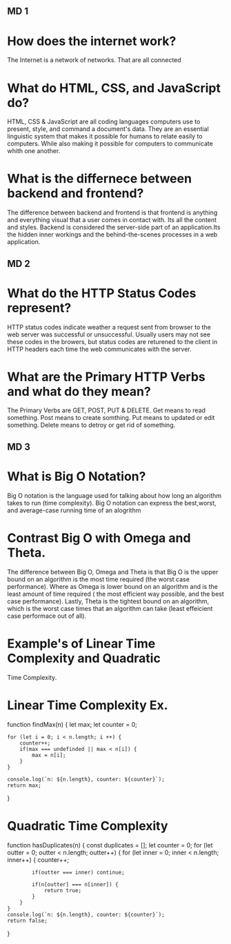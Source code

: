 ## MD 1
# How does the internet work?
<p>The Internet is a network of networks. That are all connected
</p>

# What do HTML, CSS, and JavaScript do?
<p>HTML, CSS & JavaScript are all coding languages computers use to present, style, and command a document's data. They are an essential linguistic system that makes it possible for humans to relate easily to computers. While also making it possible for computers to communicate whith one another.</p>

# What is the differnece between backend and frontend?
<p>The difference between backend and frontend is that frontend is anything and everything visual that a user comes in contact with. Its all the content and styles. Backend is considered the server-side part of an application.Its the hidden inner workings and the behind-the-scenes processes in a web application.
</p>

## MD 2
# What do the HTTP Status Codes represent? 
<p> HTTP status codes indicate weather a request sent from browser to the web server was successful or unsuccessful. Usually users may not see these codes in the browers, but status codes are returened to the client in HTTP headers each time the web communicates with the server. 
</p>

# What are the Primary HTTP Verbs and what do they mean?
<p> The Primary Verbs are GET, POST, PUT & DELETE. Get means to read something. Post means to create somthing. Put means to updated or edit something. Delete means to detroy or get rid of something. 
</p>

## MD 3
# What is Big O Notation?
<p> Big O notation is the language used for talking about how long an algorithm takes to run (time complexity). Big O notation can express the best,worst, and average-case running time of an alogrithm 
</p>

# Contrast Big O with Omega and Theta.
<p> The difference between Big O, Omega and Theta is that Big O is the upper bound on an algorithm is the most time required (the worst case performance). Where as Omega is lower bound on an algorithm and is the least amount of time required ( the most efficient way possible, and the best case performance). Lastly, Theta is the tightest bound on an algorithm, which is the worst case times that an algorithm can take (least effeicient case performace out of all). 
</p>

# Example's of Linear Time Complexity and Quadratic
Time Complexity.

# Linear Time Complexity Ex.

<p>
function findMax(n) {
    let max;
    let counter = 0;
    
    for (let i = 0; i < n.length; i ++) {
        counter++;
        if(max === undefinded || max < n[i]) {
            max = n[i];
        }
    }

    console.log(`n: ${n.length}, counter: ${counter}`);
    return max;
}
</p>

# Quadratic Time Complexity 
<p>
function hasDuplicates(n) {
    const duplicates = [];
    let counter = 0; 
    for (let outter = 0; outter < n.length; outter++) {
        for (let inner = 0; inner < n.length; inner++) {
            counter++; 

            if(outter === inner) continue;
            
            if(n[outter] === n[inner]) {
                return true;
            }
        }
    }
    console.log(`n: ${n.length}, counter: ${counter}`);
    return false;
}
</p>
